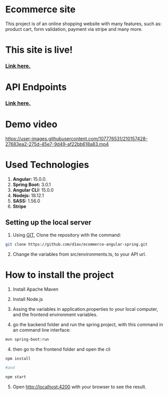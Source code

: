 # Ecommerce site

This project is of an online shopping website with many features, such as:
product cart, form validation, payment via stripe and many more.



# This site is live!

### [Link here.](https://ecommerce-as.vercel.app/)

# API Endpoints

### [Link here.](https://angular-eshop-backend.herokuapp.com/swagger-ui/index.html)

# Demo video

https://user-images.githubusercontent.com/107776531/210157428-27683ea2-275d-45e7-9d49-af22bb618a83.mp4


# Used Technologies

1. **Angular:** 15.0.0.
1. **Spring Boot:** 3.0.1
1. **Angular CLI:** 15.0.0
1. **Nodejs:** 18.12.1
1. **SASS:** 1.56.0
1. **Stripe**

## Setting up the local server

1. Using [GIT](https://git-scm.com/), Clone the repository with the command:
```bash
git clone https://github.com/d1av/ecommerce-angular-spring.git
```
2. Change the variables from src/environments.ts, to your API url.




# How to install the project

1. Install Apache Maven
2. Install Node.js
3. Assing the variables in application.properties to your local computer, and the frontend environment variables.

4. go the backend folder and run the spring project, with this command in an command line interface:

```bash
mvn spring-boot:run

```

4. then go to the frontend folder and open the cli

```bash
npm install

#and

npm start
```

5. Open [http://localhost:4200](http://localhost:4200) with your browser to see the result.
